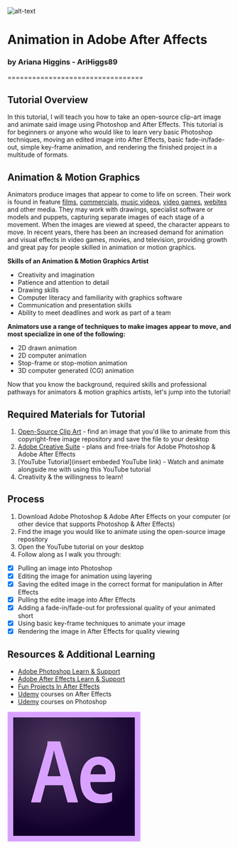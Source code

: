 ![alt-text](campfire.gif)

# Animation in Adobe After Affects
### by Ariana Higgins - AriHiggs89
=================================
## Tutorial Overview
In this tutorial, I will teach you how to take an open-source clip-art image and animate said image using Photoshop and After Effects. This tutorial is for beginners or anyone who would like to learn very basic Photoshop techniques, moving an edited image into After Effects, basic fade-in/fade-out, simple key-frame animation, and rendering the finished project in a multitude of formats.

## Animation & Motion Graphics
Animators produce images that appear to come to life on screen. Their work is found in feature [films](https://www.imdb.com/list/ls068105923/), [commercials](https://studiotale.com/blog/best-animated-commercials/), [music videos](https://www.b2w.tv/blog/best-animated-music-videos), [video games](https://www.imdb.com/search/title/?title_type=video_game&genres=animation&explore=genres), [webites](https://madebyshape.co.uk/web-design-blog/best-websites-that-use-illustration-and-animation/) and other media. They may work with drawings, specialist software or models and puppets, capturing separate images of each stage of a movement. When the images are viewed at speed, the character appears to move. In recent years, there has been an increased demand for animation and visual effects in video games, movies, and television, providing growth and great pay for people skilled in animation or motion graphics.

**Skills of an Animation & Motion Graphics Artist**
- Creativity and imagination
- Patience and attention to detail
- Drawing skills
- Computer literacy and familiarity with graphics software
- Communication and presentation skills
- Ability to meet deadlines and work as part of a team

**Animators use a range of techniques to make images appear to move, and most specialize in one of the following:**
- 2D drawn animation
- 2D computer animation
- Stop-frame or stop-motion animation
- 3D computer generated (CG) animation

Now that you know the background, required skills and professional pathways for animators & motion graphics artists, let's jump into the tutorial!

## Required Materials for Tutorial
1. [Open-Source Clip Art](https://openclipart.org/) - find an image that you'd like to animate from this copyright-free image repository and save the file to your desktop
2. [Adobe Creative Suite](https://www.adobe.com/creativecloud.html?promoid=NGWGRLB2&mv=other) - plans and free-trials for Adobe Photoshop & Adobe After Effects
3. [YouTube Tutorial](insert embeded YouTube link) - Watch and animate alongside me with using this YouTube tutorial
4. Creativity & the willingness to learn!

## Process
1. Download Adobe Photoshop & Adobe After Effects on your computer (or other device that supports Photoshop & After Effects)
2. Find the image you would like to animate using the open-source image repository
3. Open the YouTube tutorial on your desktop
4. Follow along as I walk you through:
- [x] Pulling an image into Photoshop
- [x] Editing the image for animation using layering
- [x] Saving the edited image in the correct format for manipulation in After Effects
- [x] Pulling the edite image into After Effects
- [x] Adding a fade-in/fade-out for professional quality of your animated short 
- [x] Using basic key-frame techniques to animate your image
- [x] Rendering the image in After Effects for quality viewing

## Resources & Additional Learning
- [Adobe Photoshop Learn & Support](https://helpx.adobe.com/support/photoshop.html)
- [Adobe After Effects Learn & Support](https://helpx.adobe.com/support/after-effects.html)
- [Fun Projects In After Effects](https://filtergrade.com/special-effects-tutorials-for-after-effects/)
- [Udemy](https://www.udemy.com/courses/search/?q=after%20effects&src=sac&kw=after%20ef) courses on After Effects
- [Udemy](https://www.udemy.com/courses/search/?q=photoshop) courses on Photoshop

![logo](aftereffectslogo.png)
